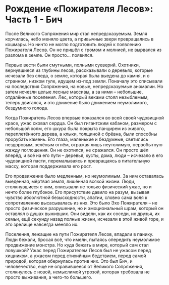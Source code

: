 # Рождение «Пожирателя Лесов»: Часть 1 - Бич

После Великого Сопряжения мир стал непредсказуемым. Земля корчилась, небо меняло цвета, а привычные звери превращались в кошмары. Но ничто не могло подготовить людей к появлению Пожирателя Лесов. Он не пришёл с громом и молнией, не вырвался из разлома в земле. Он просто... появился.

Первые вести были смутными, полными суеверий. Охотники, вернувшиеся из глубины лесов, рассказывали о деревьях, которые исчезали без следа, о земле, которая была выедена до камня, и о странном, низком гуле, идущем из-под земли. Поначалу это списывали на последствия Сопряжения, на новые, непредсказуемые аномалии. Но затем исчезли целые лесные массивы, а за ними – небольшие, отдалённые поселения. Лес, который веками стоял незыблемым, теперь двигался, и это движение было движением неумолимого, бездумного голода.

Когда Пожиратель Лесов впервые показался во всей своей чудовищной красе, ужас сковал сердца. Он был гигантским кабаном, размером с небольшой холм, его шкура была покрыта панцирем из живого, переплетённого дерева, а клыки, толщиной с брёвна, были способны прорубать камень. Его глаза, маленькие и бездумные, светились нездоровым, зелёным огнём, отражая лишь неутолимую, первобытную жажду поглощения. Он не охотился, не сражался. Он просто шёл вперёд, и всё на его пути – деревья, кусты, дома, люди – исчезало в его чудовищной пасти, перемалываясь и превращаясь в питательную массу, которая поддерживала его рост.

Его продвижение было медленным, но неумолимым. За ним оставалась выеденная, мёртвая земля, лишённая всякой жизни. Люди, столкнувшиеся с ним, описывали не только физический ужас, но и нечто более глубокое. Его присутствие давило на разум, вызывая чувство абсолютной безысходности, апатии, словно сама воля к сопротивлению высасывалась из них. Это было Эхо Пожирателя – не просто физическое разрушение, но и эмоциональный шрам, который он оставлял в душах выживших. Они видели, как их соседи, их друзья, их семьи, ещё секунду назад полные жизни, исчезали в этой живой горе, и это зрелище навсегда меняло их.

Поселения, лежащие на пути Пожирателя Лесов, впадали в панику. Люди бежали, бросая всё, что имели, пытаясь опередить неумолимое продвижение монстра. Но куда бежать в мире, который сам стал ловушкой? Ужас перед Пожирателем Лесов был не ужасом перед хищником, а ужасом перед стихийным бедствием, перед самой природой, которая обернулась против них. Это был Бич, и человечество, ещё не оправившееся от Великого Сопряжения, столкнулось с новой, немыслимой угрозой, которая требовала не просто выживания, а чего-то большего.
